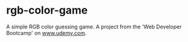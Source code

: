 # rgb-color-game
A simple RGB color guessing game. A project from the 'Web Developer Bootcamp' on www.udemy.com.
